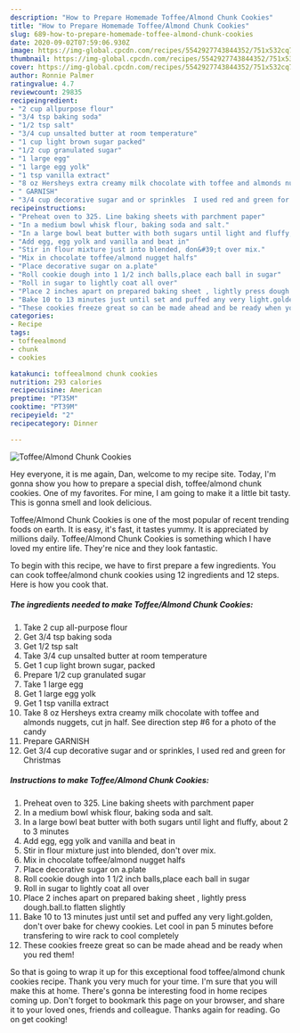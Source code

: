 ```yaml
---
description: "How to Prepare Homemade Toffee/Almond Chunk Cookies"
title: "How to Prepare Homemade Toffee/Almond Chunk Cookies"
slug: 689-how-to-prepare-homemade-toffee-almond-chunk-cookies
date: 2020-09-02T07:59:06.930Z
image: https://img-global.cpcdn.com/recipes/5542927743844352/751x532cq70/toffeealmond-chunk-cookies-recipe-main-photo.jpg
thumbnail: https://img-global.cpcdn.com/recipes/5542927743844352/751x532cq70/toffeealmond-chunk-cookies-recipe-main-photo.jpg
cover: https://img-global.cpcdn.com/recipes/5542927743844352/751x532cq70/toffeealmond-chunk-cookies-recipe-main-photo.jpg
author: Ronnie Palmer
ratingvalue: 4.7
reviewcount: 29835
recipeingredient:
- "2 cup allpurpose flour"
- "3/4 tsp baking soda"
- "1/2 tsp salt"
- "3/4 cup unsalted butter at room temperature"
- "1 cup light brown sugar packed"
- "1/2 cup granulated sugar"
- "1 large egg"
- "1 large egg yolk"
- "1 tsp vanilla extract"
- "8 oz Hersheys extra creamy milk chocolate with toffee and almonds nuggets  cut jn half  See direction step 6 for a photo of the candy"
- " GARNISH"
- "3/4 cup decorative sugar and or sprinkles  I used red and green for Christmas"
recipeinstructions:
- "Preheat oven to 325. Line baking sheets with parchment paper"
- "In a medium bowl whisk flour, baking soda and salt."
- "In a large bowl beat butter with both sugars until light and fluffy, about 2 to 3 minutes"
- "Add egg, egg yolk and vanilla and beat in"
- "Stir in flour mixture just into blended, don&#39;t over mix."
- "Mix in chocolate toffee/almond nugget halfs"
- "Place decorative sugar on a.plate"
- "Roll cookie dough into 1 1/2 inch balls,place each ball in sugar"
- "Roll in sugar to lightly coat all over"
- "Place 2 inches apart on prepared baking sheet , lightly press dough.ball.to flatten slightly"
- "Bake 10 to 13 minutes just until set and puffed any very light.golden, don&#39;t over bake for chewy cookies. Let cool in pan 5 minutes before transfering to wire rack to cool completely"
- "These cookies freeze great so can be made ahead and be ready when you red them!"
categories:
- Recipe
tags:
- toffeealmond
- chunk
- cookies

katakunci: toffeealmond chunk cookies 
nutrition: 293 calories
recipecuisine: American
preptime: "PT35M"
cooktime: "PT39M"
recipeyield: "2"
recipecategory: Dinner

---
```



![Toffee/Almond Chunk Cookies](https://img-global.cpcdn.com/recipes/5542927743844352/751x532cq70/toffeealmond-chunk-cookies-recipe-main-photo.jpg)

Hey everyone, it is me again, Dan, welcome to my recipe site. Today, I'm gonna show you how to prepare a special dish, toffee/almond chunk cookies. One of my favorites. For mine, I am going to make it a little bit tasty. This is gonna smell and look delicious.



Toffee/Almond Chunk Cookies is one of the most popular of recent trending foods on earth. It is easy, it's fast, it tastes yummy. It is appreciated by millions daily. Toffee/Almond Chunk Cookies is something which I have loved my entire life. They're nice and they look fantastic.


To begin with this recipe, we have to first prepare a few ingredients. You can cook toffee/almond chunk cookies using 12 ingredients and 12 steps. Here is how you cook that.

<!--inarticleads1-->

##### The ingredients needed to make Toffee/Almond Chunk Cookies:

1. Take 2 cup all-purpose flour
1. Get 3/4 tsp baking soda
1. Get 1/2 tsp salt
1. Take 3/4 cup unsalted butter at room temperature
1. Get 1 cup light brown sugar, packed
1. Prepare 1/2 cup granulated sugar
1. Take 1 large egg
1. Get 1 large egg yolk
1. Get 1 tsp vanilla extract
1. Take 8 oz Hersheys extra creamy milk chocolate with toffee and almonds nuggets,  cut jn half.  See direction step #6 for a photo of the candy
1. Prepare  GARNISH
1. Get 3/4 cup decorative sugar and or sprinkles,  I used red and green for Christmas




<!--inarticleads2-->

##### Instructions to make Toffee/Almond Chunk Cookies:

1. Preheat oven to 325. Line baking sheets with parchment paper
1. In a medium bowl whisk flour, baking soda and salt.
1. In a large bowl beat butter with both sugars until light and fluffy, about 2 to 3 minutes
1. Add egg, egg yolk and vanilla and beat in
1. Stir in flour mixture just into blended, don&#39;t over mix.
1. Mix in chocolate toffee/almond nugget halfs
1. Place decorative sugar on a.plate
1. Roll cookie dough into 1 1/2 inch balls,place each ball in sugar
1. Roll in sugar to lightly coat all over
1. Place 2 inches apart on prepared baking sheet , lightly press dough.ball.to flatten slightly
1. Bake 10 to 13 minutes just until set and puffed any very light.golden, don&#39;t over bake for chewy cookies. Let cool in pan 5 minutes before transfering to wire rack to cool completely
1. These cookies freeze great so can be made ahead and be ready when you red them!




So that is going to wrap it up for this exceptional food toffee/almond chunk cookies recipe. Thank you very much for your time. I'm sure that you will make this at home. There's gonna be interesting food in home recipes coming up. Don't forget to bookmark this page on your browser, and share it to your loved ones, friends and colleague. Thanks again for reading. Go on get cooking!
